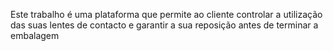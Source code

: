 Este trabalho é uma plataforma que permite ao cliente controlar a utilização das suas lentes de contacto e garantir a sua reposição antes de terminar a embalagem

